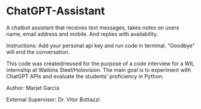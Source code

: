 # ChatGPT-Assistant
A chatbot assistant that receives text messages, takes notes on users name, email address and mobile. And replies with availability. 

Instructions:
Add your personal api key and run code in terminal. "Goodbye" will end the conversation.

This code was created/reused for the purpose of a code interview for a WIL internship at Watkins Steel/Holovision. The main goal is to experiment with ChatGPT APIs and evaluate the students’ proficiency in Python.

Author: Marjet Garcia

External Supervisor: Dr. Vitor Bottazzi